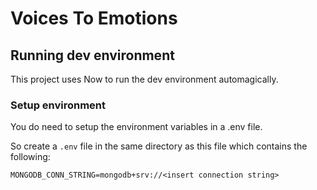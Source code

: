 # Voices To Emotions

## Running dev environment

This project uses Now to run the dev environment automagically.

### Setup environment

You do need to setup the environment variables in a .env file.

So create a `.env` file in the same directory as this file which contains the following:

```shell
MONGODB_CONN_STRING=mongodb+srv://<insert connection string>
```
